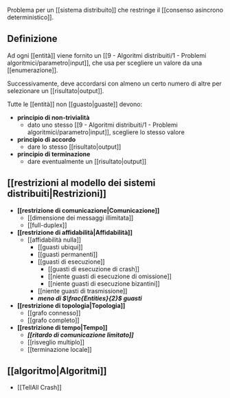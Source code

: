 Problema per un [[sistema distribuito]] che restringe il [[consenso asincrono deterministico]].

## Definizione

Ad ogni [[entità]] viene fornito un [[9 - Algoritmi distribuiti/1 - Problemi algoritmici/parametro|input]], che usa per scegliere un valore da una [[enumerazione]].

Successivamente, deve accordarsi con almeno un certo numero di altre per selezionare un [[risultato|output]].

Tutte le [[entità]] non [[guasto|guaste]] devono:
- **principio di non-trivialità**
	- dato uno stesso [[9 - Algoritmi distribuiti/1 - Problemi algoritmici/parametro|input]], scegliere lo stesso valore
- **principio di accordo**
	- dare lo stesso [[risultato|output]]
- **principio di terminazione**
	- dare eventualmente un [[risultato|output]]

## [[restrizioni al modello dei sistemi distribuiti|Restrizioni]]

- **[[restrizione di comunicazione|Comunicazione]]**
	- [[dimensione dei messaggi illimitata]]
	- [[full-duplex]]
- **[[restrizione di affidabilità|Affidabilità]]**
	- [[affidabilità nulla]]
		- [[guasti ubiqui]]
		- [[guasti permanenti]]
		- [[guasti di esecuzione]]
			- [[guasti di esecuzione di crash]]
			- [[niente guasti di esecuzione di omissione]]
			- [[niente guasti di esecuzione bizantini]]
		- [[niente guasti di trasmissione]]
		- ***meno di $\frac{Entities}{2}$ guasti***
- **[[restrizione di topologia|Topologia]]**
	- [[grafo connesso]]
	- [[grafo completo]]
- **[[restrizione di tempo|Tempo]]**
	- ***[[ritardo di comunicazione limitato]]***
	- [[risveglio multiplo]]
	- [[terminazione locale]]

## [[algoritmo|Algoritmi]]

- [[TellAll Crash]]
